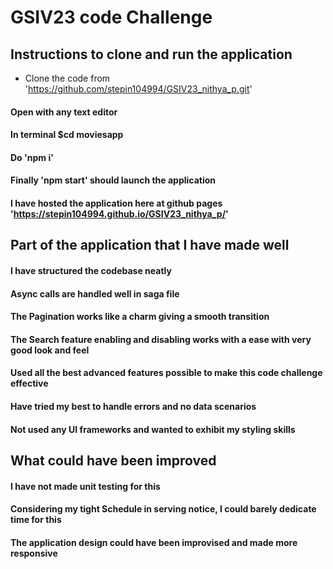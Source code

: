 # GSIV23 code Challenge

## Instructions to clone and run the application ##
* Clone the code from 'https://github.com/stepin104994/GSIV23_nithya_p.git' 
#### Open with any text editor ####
#### In terminal $cd moviesapp ####
#### Do 'npm i' ####
#### Finally 'npm start' should launch the application ####
#### I have hosted the application here at github pages 'https://stepin104994.github.io/GSIV23_nithya_p/' ####

## Part of the application that I have made well ##
#### I have structured the codebase neatly ####
#### Async calls are handled well in saga file ####
#### The Pagination works like a charm giving a smooth transition ####
#### The Search feature enabling and disabling works with a ease with very good look and feel ####
#### Used all the best advanced features possible to make this code challenge effective ####
#### Have tried my best to handle errors and no data scenarios ####
#### Not used any UI frameworks and wanted to exhibit my styling skills ####

## What could have been improved ##
#### I have not made unit testing for this ####
#### Considering my tight Schedule in serving notice, I could barely dedicate time for this ####
#### The application design could have been improvised and made more responsive ####
